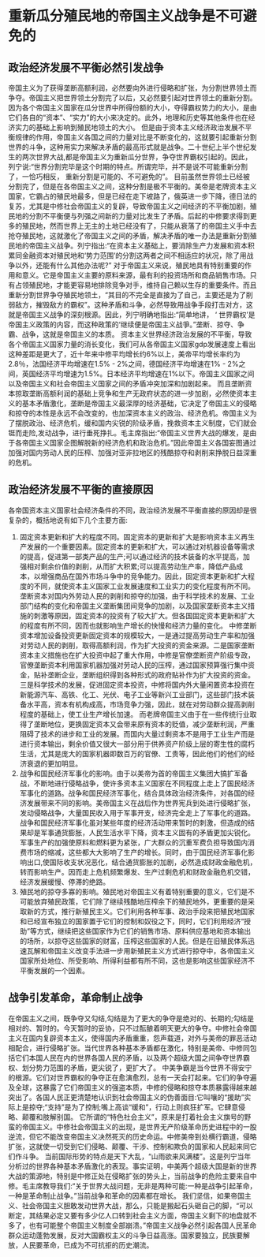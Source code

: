 # 重新瓜分殖民地的帝国主义战争是不可避免的

## 政治经济发展不平衡必然引发战争

帝国主义为了获得垄断高额利润，必然要向外进行侵略和扩张，为分割世界领土而争夺。帝国主义把世界领土分割完了以后，又必然要引起对世界领土的重新分割。因为各个帝国主义国家在瓜分世界中所得份额的大小，夺得霸权势力的大小，是由它们各自的“资本”、“实力”的大小来决定的。此外，地理和历史等其他条件也在经济实力的基础上影响到殖民地领土的大小。
但是由于资本主义经济政治发展不平衡规律的作用，帝国主义各国之间的力量对比是不断变化的，这就要引起重新分割世界的斗争，这种用实力来解决矛盾的最高形式就是战争。二十世纪上半个世纪发生的两次世界大战,都是帝国主义为重新瓜分世界，争夺世界霸权引起的。因此，列宁说:“世界分割完毕是这个时期的特点。所谓完毕，并不是说不可能重新分割了，一恰巧相反， 重新分割是可能的、不可避免的”。
目前虽然世界领土已经被分割完了，但是在各帝国主义之间，这种分割是极不平衡的。美帝是老牌资本主义国家，它霸占的殖民地最多，但是已经在走下坡路了，俄英进一步下降，德日法的复苏，尤其是中修社会帝国主义的复辟，导致帝国主义之间经济的不平衡加剧，殖民地的分割不平衡便与列强之间新的力量对比发生了矛盾。后起的中修要求得到更多的殖民地，然而世界上无主的土地已经没有了，只能从衰落了的帝国主义手中去抢夺殖民地，这就激化了帝国主义之间的矛盾，解决矛盾的唯一办法是重新分割殖民地的帝国主义战争。列宁指出:“在资本主义基础上，要消除生产力发展和资本积累同金融资本对殖民地和‘势力范围’的分割这两者之间不相适应的状况，除了用战争以外，还能有什么其他办法呢?”
对于帝国主义来说，殖民地具有特别重要的作用和意义。它是帝国主义主要的原料来源，最有利的投资场所和商品销售市场。只有占领殖民地，才能更容易地排除竞争对手，维持自己赖以生存的重要条件。而且重新分割世界争夺殖民地领土，“其目的不完全是直接为了自己，主要还是为了削弱敌方，摧毁敌方的霸权”。这种矛盾和斗争，必然导致用战争手段打击对方，这就是帝国主义战争的深刻根源。因此，列宁明确地指出:“简单地讲， ‘ 世界霸权’是帝国主义政策的内容，而这种政策的‘继续便是帝国主义战爭。”垄断、掠夺、争霸、战争，这就是帝国主义的本质。
资本主义世界经济政治发展的不平衡，导致各个帝国主义国家力量的消长变化，我们可从各帝国主义国家gdp发展速度上看出这种差距是更大了，近十年来中修平均增长约6%以上，美帝平均增长率约为2.8％，法国经济平均增速在1.5% - 2%之间，德国经济平均增速在1% - 2%之间，英国经济平均增速为1.5%。日本经济平均增速在1%以下。帝国主义国家之间以及帝国主义和社会帝国主义国家之间的矛盾冲突加深和加剧起来。
而且垄断资本掠取垄断高额利润的基础上竞争和生产无政府状态的进一步加剧，必然使资本主义的基本矛盾激化，垄断是帝国主义最深厚的经济基础，它决定了帝国主义的侵略和掠夺的本性是永远不会改变的，也加深资本主义的政治、经济危机。帝国主义为了摆脱政治、经济危机，缓和国内尖锐的阶级矛盾，挽救资本主义制度，它们就会铤而走险,发动战争，进行垂死挣扎。毛主席指出:“帝国主义世界大战的爆发，是由于各帝国主义国家企图解脱新的经济危机和政治危机。”因此帝国主义各国妄图通过加强对国内劳动人民的压榨、加强对亚非拉地区的残酷掠夺和剥削来挣脱日益深重的危机。

## 政治经济发展不平衡的直接原因

各帝国资本主义国家社会经济条件的不同，政治经济发展不平衡直接的原因却是很复杂的，概括地说有如下几个主要方面:
1. 固定资本更新和扩大的程度不同。固定资本的更新和扩大是影响资本主义再生产发展的一个重要因素。固定资本的更新和扩大，可以通过对机器设备等需求的提高，促进第一部类产品的生产;可以通过经济的技术装备的水平提高，加强相对剩余价值的剥削，从而扩大积累;可以提高劳动生产率，降低产品成本，以增强商品在国外市场斗争中的竞争能力。因此，固定资本更新和扩大程度的不同，就使资本主义国家工业发展速度和工业实力的变化程度有所不同。
   垄断资本对国内外劳动人民的剥削和掠夺的加强，由于科学技术的发展、工业部门结构的变化和帝国主义垄断集团间竞争的加剧，以及国家垄断资本主义措施的刺激等原因，固定资本的投资有了较大扩大。但各国固定资本更新和扩大的程度有所不同，因而也就影响生产增长的快慢和经济力量的变化。
   中修垄断资本增加设备投资更新固定资本的规模较大，一是通过提高劳动生产率和加强对劳动人民的剥削，取得高额利润，作为扩大投资的资金来源。二是国家垄断资本主义措施也在扩大投资中起了重大作用，中修是官僚垄断资产阶级专政，官僚垄断资本利用国家机器加强对劳动人民的压榨，通过国家预算强行集中资金，贴补垄断企业，垄断组织得到各种形式的政府贴补作为扩大投资的资金。三是科学技术的发展，促进固定资本投资，中修将国内外大量闲置资本投资在新能源汽车、高铁、化工、光伏、电子工业等新兴工业部门，这些部门技术装备水平高，资本有机构成高，市场竞争力强，因此，就在对劳动群众提高剥削程度的基础上，使工业生产增长加速。
而老牌帝国主义由于在一些传统行业取得了垄断地位，更换固定资本又会带来原有资本的贬值，减少垄断利润，严重阻碍了技术的进步和工业的发展。而国内大量过剩资本不是用于工业生产而是进行资本输出，剩余价值又很大一部分用于供养资产阶级上层的寄生性的腐朽生活，尤其是庞大的国家机器即数百万的官僚、工贵等，因此他们的他们的经济衰退的更加明显。
2. 战争和国民经济军事化的影响。由于以美帝为首的帝国主义集团大搞扩军备战，不断地进行侵略战争，使许多资本主义国家在不同程度上走上了国民经济军事化的道路。战争和国民经济军事化，结合具体政治经济条件，对各国的经济发展带来不同的影响。美帝国主义在战后作为世界宪兵到处进行侵略扩张，发动侵略战争，大量国民收入用于军事开支，经济完全走上了军事化的道路。
   战争和国民经济军事化虽对某些年度的经济活动带来暂时的刺激，但造成的结果却是军事通货膨胀，人民生活水平下降，资本主义固有的矛盾更加尖锐化。军事生产的加强使原料和燃料更为紧张，广大群众的沉重军费负担导致国内消费市场的缩减，这些都大大影响了生产的增长。同时，由于国民经济军事化影响出口,使国际收支状况恶化，结合通货膨胀的加剧，必然造成财政金融危机，转而影响生产。因而走上危机频繁爆发、生产过剩危机和财政金融危机交错，经济发展缓慢、停滞的绝路。
3. 殖民地的掠夺多寡的影响。殖民地对帝国主义有着特别重要的意义，它们是不可能放弃殖民政策，它们除了继续残酷地压榨余下的殖民地外，更重要的是采取新的方式，推行新殖民主义。它们利用各种军事、政治手段来把殖民地国家和已经宣布独立的国家置于它们的控制和奴役之下，同时，它们利用经济“授助”等方式，继续把这些国家作为它们的销售市场、原料供应基地和资本输出的场所，以掠夺这些国家的财富，压榨这些国家的人民。但是在旧殖民体系迅速瓦解和帝国主义改变手法进一步用新殖民主义方式进行掠夺中，各帝国主义国家所处地位、所受影响、所得利益都有所不同，这也是影响这些国家经济不平衡发展的一个因素。

## 战争引发革命，革命制止战争

在帝国主义之间，既争夺又勾结,勾结是为了更大的争夺是绝对的、长期的;勾结是相对的、暂时的。今天暂时的妥协，只不过酝酿着明天更大的争夺。中修社会帝国主义在国内复辟资本主义，使得国内矛盾重重，怨声载道，对外与美帝的罪恶活动相配合，进行侵略扩张。当代世界各种基本矛盾都在激化，特别是美帝、中修同包括它们本国人民在内的世界各国人民的矛盾，以及两个超级大国之间争夺世界霸权、划分势力范围的矛盾，更尖锐了，更扩大了。
中美争霸是当今世界不得安宁的根源。它们对世界霸权的争夺正在愈演愈烈，总有一天会打起来。它们的争夺遍及全球，这暴露了它们帝国主义的强盗本质，中修的侵略和掠夺本质暴露得越来越突出了。各国人民正更清楚地认识到社会帝国主义的伪善面目:它叫嚷的“援助”实际上是掠夺;“支持”是为了控制;嘴上高谈“缓和”，行动上则疯狂扩军。它肆意侵略、颠覆和肢解别国。
它所谓的“特色社会主义”，原来是打着社会主义旗号的野蛮的帝国主义。中修社会帝国主义的出现，是世界无产阶级革命历史进程中的一股逆流，但它不能改变帝国主义决然死灭的历史命运。中修美帝到处横行霸道，侵略扩张，这就使一切受到它们侵略、颠覆、干涉、控制和欺负的国家和人民起来同它们作斗争。
当前国际形势的特点是天下大乱，“山雨欲来风满楼”。这是列宁当年分析过的世界各种基本矛盾激化的表现。事实证明，中美两个超级大国是新的世界大战的策源地，特别是中修正处在侵略扩张的势头上，当前战争的危险主要来自中修。毛主席教导我们:“关于世界大战问题，无非是两种可能:一种是战争引起革命，一种是革命制止战争。”当前战争和革命的因素都在增长。
我们坚信，如果帝国主义、社会帝国主义胆敢发动世界大战，那么，只能是搬起石头砸自己的脚，“可以断定，其结果必定又要有多少亿人口转到社会主义方面，帝国主义剩下的地盘就不多了，也有可能整个帝国主义制度全部崩溃。”帝国主义战争必然引起各国人民革命群众运动蓬勃发展，反对大国霸权主义的斗争日益高涨。国家要独立，民族要解放，人民要革命，已成为不可抗拒的历史潮流。